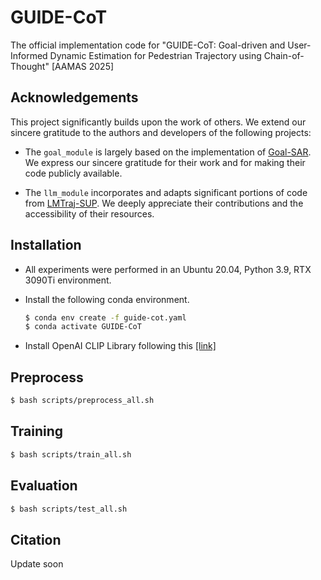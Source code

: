 # GUIDE-CoT
The official implementation code for "GUIDE-CoT: Goal-driven and User-Informed Dynamic Estimation for Pedestrian Trajectory using Chain-of-Thought" [AAMAS 2025]

## Acknowledgements
This project significantly builds upon the work of others. We extend our sincere gratitude to the authors and developers of the following projects:

* The `goal_module` is largely based on the implementation of [Goal-SAR](https://github.com/luigifilippochiara/Goal-SAR). We express our sincere gratitude for their work and for making their code publicly available.

* The `llm_module` incorporates and adapts significant portions of code from [LMTraj-SUP](https://github.com/InhwanBae/LMTrajectory). We deeply appreciate their contributions and the accessibility of their resources.

## Installation
* All experiments were performed in an Ubuntu 20.04, Python 3.9, RTX 3090Ti environment.
* Install the following conda environment.
    ```bash
    $ conda env create -f guide-cot.yaml
    $ conda activate GUIDE-CoT
    ```

* Install OpenAI CLIP Library following this [[link]](https://github.com/openai/CLIP)

## Preprocess
```bash
$ bash scripts/preprocess_all.sh
```

## Training
```bash
$ bash scripts/train_all.sh
```

## Evaluation
```bash
$ bash scripts/test_all.sh
```

## Citation
Update soon


